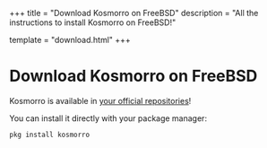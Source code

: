 +++
title = "Download Kosmorro on FreeBSD"
description = "All the instructions to install Kosmorro on FreeBSD!"

template = "download.html"
+++

# Download Kosmorro on FreeBSD

Kosmorro is available in [your official repositories](https://www.freshports.org/astro/kosmorro)!

You can install it directly with your package manager:

```bash
pkg install kosmorro
```
